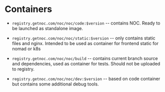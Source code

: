 Containers
==========

* `registry.getnoc.com/noc/noc/code:$version` -- contains NOC. Ready to be launched as standalone image.

* `registry.getnoc.com/noc/noc/static:$version` -- only contains static files and nginx. Intended to be used as container for frontend static for nomad or k8s

* `registry.getnoc.com/noc/noc/build` -- contains current branch source and dependencies, used as container for tests. Should not be uploaded to registry. 

* `registry.getnoc.com/noc/noc/dev:$version` -- based on code container but contains some additional debug tools.


